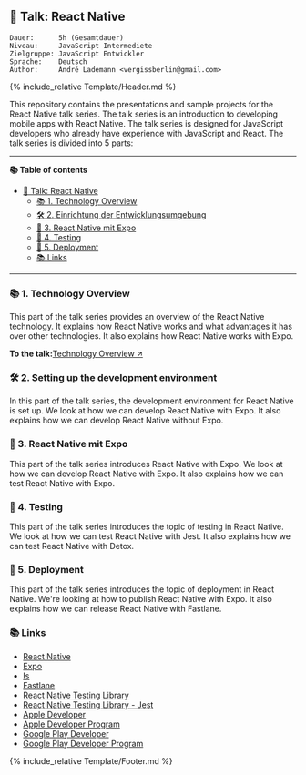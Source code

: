 ## 💬 Talk: React Native

```text
Dauer:      5h (Gesamtdauer)
Niveau:     JavaScript Intermediete
Zielgruppe: JavaScript Entwickler
Sprache:    Deutsch
Author:     André Lademann <vergissberlin@gmail.com>
```

{% include_relative Template/Header.md %}

This repository contains the presentations and sample projects for the React Native talk series. The talk series is an introduction to developing mobile apps with React Native. The talk series is designed for JavaScript developers who already have experience with JavaScript and React. The talk series is divided into 5 parts:

* * *

**📚 Table of contents**

-   [💬 Talk: React Native](#-talk-react-native)
    -   [📚 1. Technology Overview](#-1-technologie-überblick)
    -   [🛠 2. Einrichtung der Entwicklungsumgebung](#-2-einrichtung-der-entwicklungsumgebung)
    -   [📱 3. React Native mit Expo](#-3-react-native-mit-expo)
    -   [🧪 4. Testing](#-4-testing)
    -   [🚀 5. Deployment](#-5-deployment)
    -   [📚 Links](#-links)

* * *

### 📚 1. Technology Overview

This part of the talk series provides an overview of the React Native technology. It explains how React Native works and what advantages it has over other technologies. It also explains how React Native works with Expo.

**To the talk:**[Technology Overview ↗](./Talks/01_technology.md)

### 🛠 2. Setting up the development environment

In this part of the talk series, the development environment for React Native is set up. We look at how we can develop React Native with Expo. It also explains how we can develop React Native without Expo.

### 📱 3. React Native mit Expo

This part of the talk series introduces React Native with Expo. We look at how we can develop React Native with Expo. It also explains how we can test React Native with Expo.

### 🧪 4. Testing

This part of the talk series introduces the topic of testing in React Native. We look at how we can test React Native with Jest. It also explains how we can test React Native with Detox.

### 🚀 5. Deployment

This part of the talk series introduces the topic of deployment in React Native. We're looking at how to publish React Native with Expo. It also explains how we can release React Native with Fastlane.

### 📚 Links

-   [React Native](https://reactnative.dev/)
-   [Expo](https://expo.io/)
-   [Is](https://jestjs.io/)
-   [Fastlane](https://fastlane.tools/)
-   [React Native Testing Library](https://callstack.github.io/react-native-testing-library/)
-   [React Native Testing Library - Jest](https://callstack.github.io/react-native-testing-library/docs/api-jest)
-   [Apple Developer](https://developer.apple.com/)
-   [Apple Developer Program](https://developer.apple.com/programs/)
-   [Google Play Developer](https://play.google.com/apps/publish/)
-   [Google Play Developer Program](https://play.google.com/apps/publish/signup/)

{% include_relative Template/Footer.md %}
